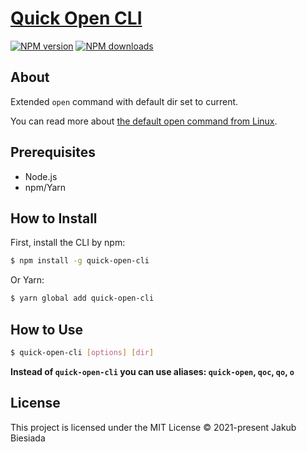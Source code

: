 # [Quick Open CLI](https://github.com/awesome-cli/quick-open-cli)

[![NPM version](https://img.shields.io/npm/v/quick-open-cli?style=flat-square)](https://www.npmjs.com/package/quick-open-cli)
[![NPM downloads](https://img.shields.io/npm/dm/quick-open-cli?style=flat-square)](https://www.npmjs.com/package/quick-open-cli)

## About

Extended `open` command with default dir set to current.

You can read more about [the default open command from Linux](https://man7.org/linux/man-pages/man2/open.2.html).

## Prerequisites

- Node.js
- npm/Yarn

## How to Install

First, install the CLI by npm:

```sh
$ npm install -g quick-open-cli
```

Or Yarn:

```sh
$ yarn global add quick-open-cli
```

## How to Use

```sh
$ quick-open-cli [options] [dir]
```

**Instead of `quick-open-cli` you can use aliases: `quick-open`, `qoc`, `qo`, `o`**

## License

This project is licensed under the MIT License © 2021-present Jakub Biesiada
